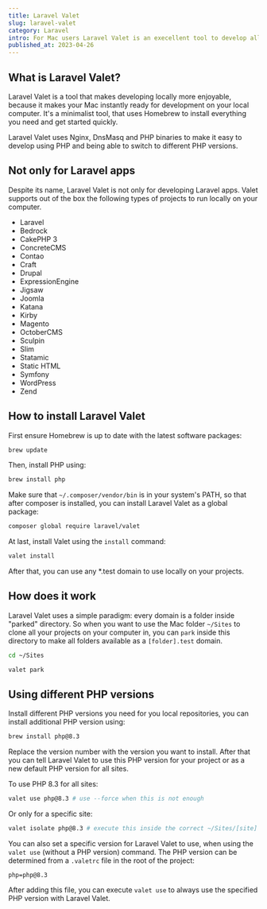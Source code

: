 ```yaml
---
title: Laravel Valet
slug: laravel-valet
category: Laravel
intro: For Mac users Laravel Valet is an execellent tool to develop all your PHP projects locally.
published_at: 2023-04-26
---
```


## What is Laravel Valet?

Laravel Valet is a tool that makes developing locally more enjoyable, because it makes your Mac instantly ready for development on your local computer. It's a minimalist tool, that uses Homebrew to install everything you need and get started quickly.

Laravel Valet uses Nginx, DnsMasq and PHP binaries to make it easy to develop using PHP and being able to switch to different PHP versions.

## Not only for Laravel apps

Despite its name, Laravel Valet is not only for developing Laravel apps. Valet supports out of the box the following types of projects to run locally on your computer.

-   Laravel
-   Bedrock
-   CakePHP 3
-   ConcreteCMS
-   Contao
-   Craft
-   Drupal
-   ExpressionEngine
-   Jigsaw
-   Joomla
-   Katana
-   Kirby
-   Magento
-   OctoberCMS
-   Sculpin
-   Slim
-   Statamic
-   Static HTML
-   Symfony
-   WordPress
-   Zend

## How to install Laravel Valet

First ensure Homebrew is up to date with the latest software packages:

```bash
brew update
```

Then, install PHP using:

```bash
brew install php
```

Make sure that `~/.composer/vendor/bin` is in your system's PATH, so that after composer is installed, you can install Laravel Valet as a global package:

```bash
composer global require laravel/valet
```

At last, install Valet using the `install` command:

```bash
valet install
```

After that, you can use any \*.test domain to use locally on your projects.

## How does it work

Laravel Valet uses a simple paradigm: every domain is a folder inside "parked" directory. So when you want to use the Mac folder `~/Sites` to clone all your projects on your computer in, you can `park` inside this directory to make all folders available as a `[folder].test` domain.

```bash
cd ~/Sites

valet park
```

## Using different PHP versions

Install different PHP versions you need for you local repositories, you can install additional PHP version using:

```bash
brew install php@8.3
```

Replace the version number with the version you want to install. After that you can tell Laravel Valet to use this PHP version for your project or as a new default PHP version for all sites.

To use PHP 8.3 for all sites:

```bash
valet use php@8.3 # use --force when this is not enough
```

Or only for a specific site:

```bash
valet isolate php@8.3 # execute this inside the correct ~/Sites/[site] folder
```

You can also set a specific version for Laravel Valet to use, when using the `valet use` (without a PHP version) command. The PHP version can be determined from a `.valetrc` file in the root of the project:

`php=php@8.3`

After adding this file, you can execute `valet use` to always use the specified PHP version with Laravel Valet.
